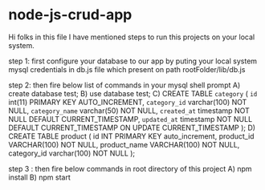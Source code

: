 # node-js-crud-app
Hi folks in this file I have mentioned steps to run this projects on your local system.

step 1: first configure your database to our app by puting your local system mysql credentials in db.js file which present on path rootFolder/lib/db.js

step 2: then fire below list of commands in your mysql shell prompt
A) create database test;
B) use database test;
C) CREATE TABLE `category` (
  `id` int(11) PRIMARY KEY AUTO_INCREMENT,
  `category_id` varchar(100) NOT NULL,
  `category_name` varchar(50) NOT NULL,
  `created_at` timestamp NOT NULL DEFAULT CURRENT_TIMESTAMP,
  `updated_at` timestamp NOT NULL DEFAULT CURRENT_TIMESTAMP ON UPDATE CURRENT_TIMESTAMP );
D) CREATE TABLE product (
   id INT PRIMARY KEY auto_increment,
   product_id VARCHAR(100) NOT NULL,
   product_name VARCHAR(100) NOT NULL,
   category_id varchar(100) NOT NULL );
   
step 3 : then fire below commands in root directory of this project
A) npm install
B) npm start
